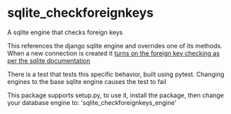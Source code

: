 # sqlite_checkforeignkeys
A sqlite engine that checks foreign keys

This references the django sqlite engine and overrides one of its methods. When a new connection is created it [turns on the foreign key checking as per the sqlite documentation](http://www.sqlite.org/foreignkeys.html)

There is a test that tests this specific behavior, built using pytest. Changing engines to the base sqlite engine causes the test to fail

This package supports setup.py, to use it, install the package, then change your database engine to: 'sqlite_checkforeignkeys_engine'
